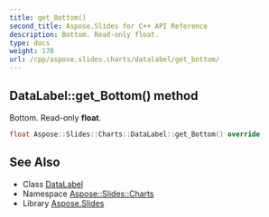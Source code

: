 ```yaml
---
title: get_Bottom()
second_title: Aspose.Slides for C++ API Reference
description: Bottom. Read-only float.
type: docs
weight: 170
url: /cpp/aspose.slides.charts/datalabel/get_bottom/
---
```

## DataLabel::get_Bottom() method


Bottom. Read-only **float**.

```cpp
float Aspose::Slides::Charts::DataLabel::get_Bottom() override
```

## See Also

* Class [DataLabel](./)
* Namespace [Aspose::Slides::Charts](../)
* Library [Aspose.Slides](../../)